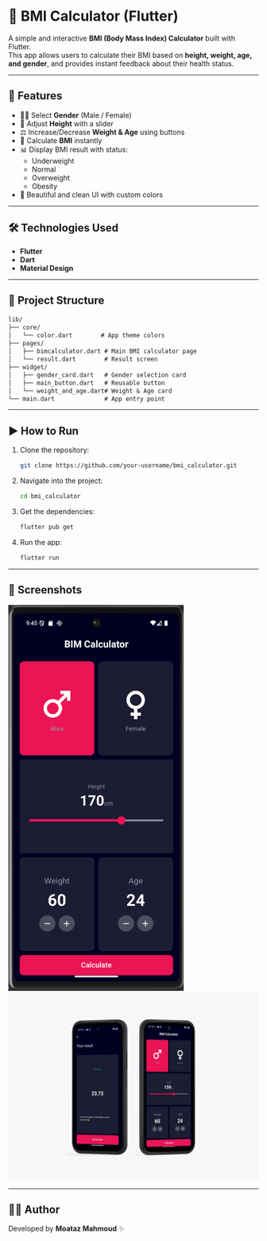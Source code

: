 # 📱 BMI Calculator (Flutter)

A simple and interactive **BMI (Body Mass Index) Calculator** built with Flutter.  
This app allows users to calculate their BMI based on **height, weight, age, and gender**, and provides instant feedback about their health status.

---

## 🚀 Features
- 👨‍⚕️ Select **Gender** (Male / Female)
- 📏 Adjust **Height** with a slider
- ⚖️ Increase/Decrease **Weight & Age** using buttons
- 🧮 Calculate **BMI** instantly
- 📊 Display BMI result with status:
  - Underweight  
  - Normal  
  - Overweight  
  - Obesity
- 🎨 Beautiful and clean UI with custom colors

---

## 🛠️ Technologies Used
- **Flutter**
- **Dart**
- **Material Design**

---

## 📂 Project Structure
```
lib/
├── core/
│   └── color.dart        # App theme colors
├── pages/
│   ├── bimcalculator.dart # Main BMI calculator page
│   └── result.dart        # Result screen
├── widget/
│   ├── gender_card.dart   # Gender selection card
│   ├── main_button.dart   # Reusable button
│   └── weight_and_age.dart# Weight & Age card
└── main.dart              # App entry point
```

---

## ▶️ How to Run
1. Clone the repository:
   ```bash
   git clone https://github.com/your-username/bmi_calculator.git
   ```
2. Navigate into the project:
   ```bash
   cd bmi_calculator
   ```
3. Get the dependencies:
   ```bash
   flutter pub get
   ```
4. Run the app:
   ```bash
   flutter run
   ```

---

## 📸 Screenshots
![First Screen](https://github.com/Moataz-Elgazzar/BIM-Calculator/raw/main/bim_calculator/FirstScreen.png)
![Screen](https://github.com/Moataz-Elgazzar/BIM-Calculator/blob/main/bim_calculator/Screen.jpg)

---

## 👨‍💻 Author
Developed by **Moataz Mahmoud** ✨

